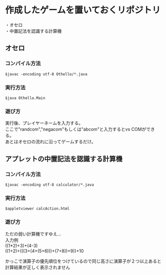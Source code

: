 # 作成したゲームを置いておくリポジトリ
・オセロ  
・中置記法を認識する計算機  
## オセロ
### コンパイル方法
	$javac -encoding utf-8 Othello/*.java
### 実行方法
	$java Othello.Main
### 遊び方
実行後、プレイヤーネームを入力する。  
ここで"randcom","negacom"もしくは"abcom"と入力するとvs COMができる。  
あとはオセロの流れに沿ってゲームするだけ。  

## アプレットの中置記法を認識する計算機
### コンパイル方法
	$javac -encoding utf-8 calculator/*.java
### 実行方法
	$appletviewer calcAction.html
### 遊び方
ただの弱い計算機ですゆえ...   
入力例  
((1*2)+3)+(4-3)  
((1+2)+(((3+(4+(5+6)))+(7+8))+9))+10  

かっこで演算子の優先順位をつけているので同じ高さに演算子が２つ以上あると計算結果が正しく表示されません

